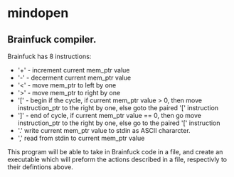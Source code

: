 # mindopen

## Brainfuck compiler.
Brainfuck has 8 instructions:
- '+' -	increment current mem_ptr value
- '-' -	decerment current mem_ptr value
- '<' -	move mem_ptr to left by one
- '>' -	move mem_ptr to right by one
- '[' -	begin if the cycle, if current mem_ptr value > 0,
			then move instruction_ptr to the right by one,
			else goto the paired '[' instruction
- ']' -	end of cycle, if current mem_ptr value == 0,
			then go move instruction_ptr to the right by one,
			else go to the paired '[' instruction
- '.'	write current mem_ptr value to stdin as ASCII chararcter.
- ','	read from stdin to current mem_ptr value

This program will be able to take in Brainfuck code in a file,
and create an executable which will preform the actions described in a file,
respectivly to their defintions above.
